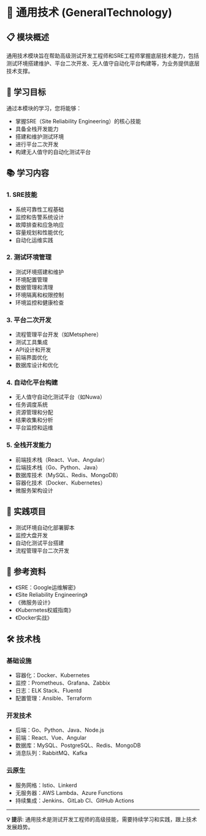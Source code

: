 # 🔧 通用技术 (GeneralTechnology)

## 📋 模块概述

通用技术模块旨在帮助高级测试开发工程师和SRE工程师掌握底层技术能力，包括测试环境搭建维护、平台二次开发、无人值守自动化平台构建等，为业务提供底层技术支撑。

## 🎯 学习目标

通过本模块的学习，您将能够：
- 掌握SRE（Site Reliability Engineering）的核心技能
- 具备全栈开发能力
- 搭建和维护测试环境
- 进行平台二次开发
- 构建无人值守的自动化测试平台

## 📚 学习内容

### 1. SRE技能
- 系统可靠性工程基础
- 监控和告警系统设计
- 故障排查和应急响应
- 容量规划和性能优化
- 自动化运维实践

### 2. 测试环境管理
- 测试环境搭建和维护
- 环境配置管理
- 数据管理和清理
- 环境隔离和权限控制
- 环境监控和健康检查

### 3. 平台二次开发
- 流程管理平台开发（如Metsphere）
- 测试工具集成
- API设计和开发
- 前端界面优化
- 数据库设计和优化

### 4. 自动化平台构建
- 无人值守自动化测试平台（如Nuwa）
- 任务调度系统
- 资源管理和分配
- 结果收集和分析
- 平台监控和运维

### 5. 全栈开发能力
- 前端技术栈（React、Vue、Angular）
- 后端技术栈（Go、Python、Java）
- 数据库技术（MySQL、Redis、MongoDB）
- 容器化技术（Docker、Kubernetes）
- 微服务架构设计

## 🚀 实践项目

- 测试环境自动化部署脚本
- 监控大盘开发
- 自动化测试平台搭建
- 流程管理平台二次开发

## 📖 参考资料

- 《SRE：Google运维解密》
- 《Site Reliability Engineering》
- 《微服务设计》
- 《Kubernetes权威指南》
- 《Docker实战》

## 🛠️ 技术栈

### 基础设施
- 容器化：Docker、Kubernetes
- 监控：Prometheus、Grafana、Zabbix
- 日志：ELK Stack、Fluentd
- 配置管理：Ansible、Terraform

### 开发技术
- 后端：Go、Python、Java、Node.js
- 前端：React、Vue、Angular
- 数据库：MySQL、PostgreSQL、Redis、MongoDB
- 消息队列：RabbitMQ、Kafka

### 云原生
- 服务网格：Istio、Linkerd
- 无服务器：AWS Lambda、Azure Functions
- 持续集成：Jenkins、GitLab CI、GitHub Actions

---

**💡 提示**: 通用技术是测试开发工程师的高级技能，需要持续学习和实践，跟上技术发展趋势。 